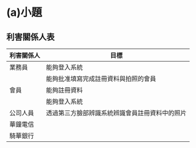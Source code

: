 # (a)小題
## 利害關係人表
|利害關係人|目標|
|-------|------|
|業務員|能夠登入系統|
||能夠批准填寫完成註冊資料與拍照的會員|
|會員|能夠註冊資料|
||能夠登入系統|
|公司人員|透過第三方臉部辨識系統辨識會員註冊資料中的照片|
|華鐘電信||
|騎華銀行||
